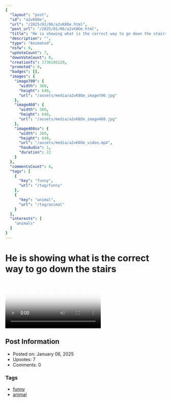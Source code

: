 ```yaml
---
{
  "layout": "post",
  "id": "a2vK8Oe",
  "url": "/2025/01/06/a2vK8Oe.html",
  "post_url": "/2025/01/06/a2vK8Oe.html",
  "title": "He is showing what is the correct way to go down the stairs",
  "description": "",
  "type": "Animated",
  "nsfw": 0,
  "upVoteCount": 7,
  "downVoteCount": 0,
  "creationTs": 1736186129,
  "promoted": 0,
  "badges": [],
  "images": {
    "image700": {
      "width": 360,
      "height": 640,
      "url": "/assets/media/a2vK8Oe_image700.jpg"
    },
    "image460": {
      "width": 360,
      "height": 640,
      "url": "/assets/media/a2vK8Oe_image460.jpg"
    },
    "image460sv": {
      "width": 360,
      "height": 640,
      "url": "/assets/media/a2vK8Oe_video.mp4",
      "hasAudio": 1,
      "duration": 22
    }
  },
  "commentsCount": 0,
  "tags": [
    {
      "key": "funny",
      "url": "/tag/funny"
    },
    {
      "key": "animal",
      "url": "/tag/animal"
    }
  ],
  "interests": [
    "animals"
  ]
}
---
```


# He is showing what is the correct way to go down the stairs

<video controls playsinline loop poster="/assets/media/a2vK8Oe_image460.jpg">
  <source src="/assets/media/a2vK8Oe_video.mp4" type="video/mp4">
  Your browser does not support the video tag.
</video>

## Post Information

- Posted on: January 06, 2025
- Upvotes: 7
- Comments: 0

### Tags

- [funny](/tag/funny)
- [animal](/tag/animal)
